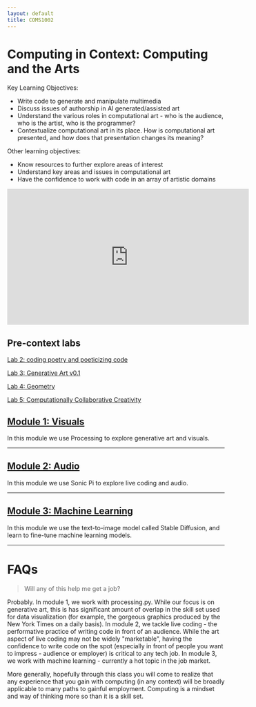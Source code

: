 ```yaml
---
layout: default
title: COMS1002
---
```

 
# Computing in Context: Computing and the Arts

Key Learning Objectives:

- Write code to generate and manipulate multimedia
- Discuss issues of authorship in AI generated/assisted art
- Understand the various roles in computational art - who is the audience, who is the artist, who is the programmer?
- Contextualize computational art in its place. How is computational art presented, and how does that presentation changes its meaning?

Other learning objectives:

- Know resources to further explore areas of interest
- Understand key areas and issues in computational art
- Have the confidence to work with code in an array of artistic domains

<iframe width="560" height="315" src="https://www.youtube-nocookie.com/embed/GrLF8MgWiSs" title="YouTube video player" frameborder="0" allow="accelerometer; autoplay; clipboard-write; encrypted-media; gyroscope; picture-in-picture" allowfullscreen></iframe>

## Pre-context labs

[Lab 2: coding poetry and poeticizing code](/Lab2.md)

[Lab 3: Generative Art v0.1](/Lab3.md)

[Lab 4: Geometry](/Lab4.md)

[Lab 5: Computationally Collaborative Creativity ](/Lab5.md)

## [Module 1: Visuals](./1)

In this module we use Processing to explore generative art and visuals.

<hr>

## [Module 2: Audio](./2)

In this module we use Sonic Pi to explore live coding and audio.

<hr>

## [Module 3: Machine Learning](./3)

In this module we use the text-to-image model called Stable Diffusion, and learn to fine-tune machine learning models.

<hr>


# FAQs

> Will any of this help me get a job?

Probably. In module 1, we work with processing.py. While our focus is on generative art, this is has significant amount of overlap in the skill set used for data visualization (for example, the gorgeous graphics produced by the New York Times on a daily basis). In module 2, we tackle live coding - the performative practice of writing code in front of an audience. While the art aspect of live coding may not be widely "marketable", having the confidence to write code on the spot (especially in front of people you want to impress - audience or employer) is critical to any tech job. In module 3, we work with machine learning - currently a hot topic in the job market. 

More generally, hopefully through this class you will come to realize that any experience that you gain with computing (in any context) will be broadly applicable to many paths to gainful employment. Computing is a mindset and way of thinking more so than it is a skill set. 

